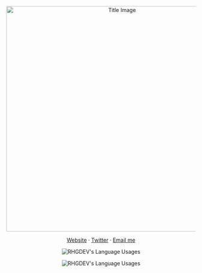 <p align="center">
 <img width="600px" src="https://media.discordapp.net/attachments/755868456993423491/755868472050712636/Title.png" align="center" alt="Title Image" />
 <!-- <h2 align="center">RHG</h2>
 <!-- <p align="center">Description</p> -->
</p>
<p align="center">
  <a href="https://rustyrhuskey.tk">Website</a>
  ·
  <a href="https://twitter.com/RHGRDev">Twitter</a>
  ·
  <a href="mailto:github@rustyrhuskey.tk">Email me</a>
</p>

<p align="center">
  <img align="center" src="https://github-readme-stats.vercel.app/api?username=RHGDEV&show_icons=1&count_private=1&include_all_commits=1&cache_seconds=1800&bg_color=30,e96443,904e95&title_color=fff&text_color=fff&icon_color=fff" alt="RHGDEV's Language Usages">
</p>
<p align="center">
  <img align="center" src="https://github-readme-stats.vercel.app/api/top-langs/?username=RHGDEV&hide=css,html&card_width=495&bg_color=30,e96443,904e95&title_color=fff&text_color=fff" alt="RHGDEV's Language Usages">
</p>
